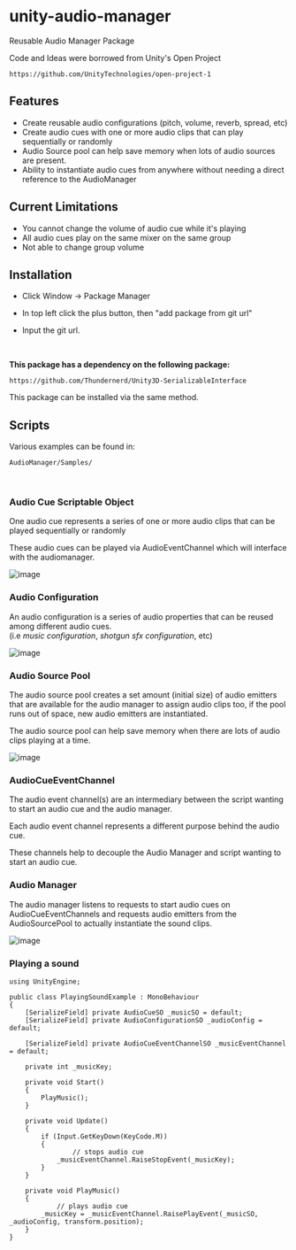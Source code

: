 # unity-audio-manager
Reusable Audio Manager Package

Code and Ideas were borrowed from Unity's Open Project
```
https://github.com/UnityTechnologies/open-project-1
```

## Features
- Create reusable audio configurations (pitch, volume, reverb, spread, etc)
- Create audio cues with one or more audio clips that can play sequentially or randomly
- Audio Source pool can help save memory when lots of audio sources are present.
- Ability to instantiate audio cues from anywhere without needing a direct reference to the AudioManager


## Current Limitations
- You cannot change the volume of audio cue while it's playing
- All audio cues play on the same mixer on the same group
- Not able to change group volume

## Installation

- Click Window -> Package Manager

- In top left click the plus button, then "add package from git url"

- Input the git url.
  
<br>

**This package has a dependency on the following package:** <br>
```
https://github.com/Thundernerd/Unity3D-SerializableInterface
```

This package can be installed via the same method.

## Scripts

Various examples can be found in: <br>
```
AudioManager/Samples/
```

<br>

### Audio Cue Scriptable Object
One audio cue represents a series of one or more audio clips that can be played sequentially or randomly <br>

These audio cues can be played via AudioEventChannel which will interface with the audiomanager. <br>

![image](https://github.com/jetskipenguin/unity-audio-manager/assets/45407009/1d45f2a0-7a6b-49bd-83e6-7d83b70bca6c)

### Audio Configuration
An audio configuration is a series of audio properties that can be reused among different audio cues. <br>
(i.e _music configuration_, _shotgun sfx configuration_, etc) <br>

![image](https://github.com/jetskipenguin/unity-audio-manager/assets/45407009/5c58322f-674a-4975-823f-8a766d6b99c7)


### Audio Source Pool
The audio source pool creates a set amount (initial size) of audio emitters that are available for the audio manager to assign audio clips too, if the pool runs out of space, new audio emitters are instantiated. <br>

The audio source pool can help save memory when there are lots of audio clips playing at a time.

![image](https://github.com/jetskipenguin/unity-audio-manager/assets/45407009/41f5c143-ef20-4b16-bcb5-3f62886f616e)


### AudioCueEventChannel
The audio event channel(s) are an intermediary between the script wanting to start an audio cue and the audio manager. <br>

Each audio event channel represents a different purpose behind the audio cue. <br>

These channels help to decouple the Audio Manager and script wanting to start an audio cue.



### Audio Manager
The audio manager listens to requests to start audio cues on AudioCueEventChannels and requests audio emitters from the AudioSourcePool to actually instantiate the sound clips. <br>

![image](https://github.com/jetskipenguin/unity-audio-manager/assets/45407009/e5a86ad0-846d-44f2-8067-575cfe71cd91)

### Playing a sound
```
using UnityEngine;

public class PlayingSoundExample : MonoBehaviour
{
	[SerializeField] private AudioCueSO _musicSO = default;
	[SerializeField] private AudioConfigurationSO _audioConfig = default;

    [SerializeField] private AudioCueEventChannelSO _musicEventChannel = default;

	private int _musicKey;

	private void Start()
	{
		PlayMusic();
	}

	private void Update()
	{
		if (Input.GetKeyDown(KeyCode.M))
		{
      			// stops audio cue
			_musicEventChannel.RaiseStopEvent(_musicKey);
		}
	}

	private void PlayMusic()
	{
    		// plays audio cue
		_musicKey = _musicEventChannel.RaisePlayEvent(_musicSO, _audioConfig, transform.position);
	}
}
```




